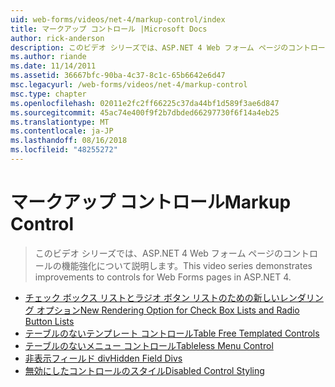 ```yaml
---
uid: web-forms/videos/net-4/markup-control/index
title: マークアップ コントロール |Microsoft Docs
author: rick-anderson
description: このビデオ シリーズでは、ASP.NET 4 Web フォーム ページのコントロールの機能強化について説明します。
ms.author: riande
ms.date: 11/14/2011
ms.assetid: 36667bfc-90ba-4c37-8c1c-65b6642e6d47
msc.legacyurl: /web-forms/videos/net-4/markup-control
msc.type: chapter
ms.openlocfilehash: 02011e2fc2ff66225c37da44bf1d589f3ae6d847
ms.sourcegitcommit: 45ac74e400f9f2b7dbded66297730f6f14a4eb25
ms.translationtype: MT
ms.contentlocale: ja-JP
ms.lasthandoff: 08/16/2018
ms.locfileid: "48255272"
---
```

<a name="markup-control"></a><span data-ttu-id="74607-103">マークアップ コントロール</span><span class="sxs-lookup"><span data-stu-id="74607-103">Markup Control</span></span>
====================
> <span data-ttu-id="74607-104">このビデオ シリーズでは、ASP.NET 4 Web フォーム ページのコントロールの機能強化について説明します。</span><span class="sxs-lookup"><span data-stu-id="74607-104">This video series demonstrates improvements to controls for Web Forms pages in ASP.NET 4.</span></span>


- [<span data-ttu-id="74607-105">チェック ボックス リストとラジオ ボタン リストのための新しいレンダリング オプション</span><span class="sxs-lookup"><span data-stu-id="74607-105">New Rendering Option for Check Box Lists and Radio Button Lists</span></span>](aspnet-4-quick-hit-new-rendering-option-for-check-box-lists-and-radio-button-lists.md)
- [<span data-ttu-id="74607-106">テーブルのないテンプレート コントロール</span><span class="sxs-lookup"><span data-stu-id="74607-106">Table Free Templated Controls</span></span>](aspnet-4-quick-hit-table-free-templated-controls.md)
- [<span data-ttu-id="74607-107">テーブルのないメニュー コントロール</span><span class="sxs-lookup"><span data-stu-id="74607-107">Tableless Menu Control</span></span>](aspnet-4-quick-hit-tableless-menu-control.md)
- [<span data-ttu-id="74607-108">非表示フィールド div</span><span class="sxs-lookup"><span data-stu-id="74607-108">Hidden Field Divs</span></span>](aspnet-4-quick-hit-hidden-field-divs.md)
- [<span data-ttu-id="74607-109">無効にしたコントロールのスタイル</span><span class="sxs-lookup"><span data-stu-id="74607-109">Disabled Control Styling</span></span>](aspnet-4-quick-hit-disabled-control-styling.md)
